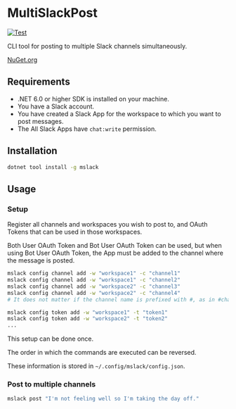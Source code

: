 # MultiSlackPost

[![Test](https://github.com/VeyronSakai/MultiSlackPost/actions/workflows/test.yml/badge.svg)](https://github.com/VeyronSakai/MultiSlackPost/actions/workflows/test.yml)

CLI tool for posting to multiple Slack channels simultaneously.

[NuGet.org](https://www.nuget.org/packages/mslack)

## Requirements

- .NET 6.0 or higher SDK is installed on your machine.
- You have a Slack account.
- You have created a Slack App for the workspace to which you want to post messages.
- The All Slack Apps have `chat:write` permission.

## Installation

```bash
dotnet tool install -g mslack
```

## Usage

### Setup

Register all channels and workspaces you wish to post to, and OAuth Tokens that can be used in those workspaces.

Both User OAuth Token and Bot User OAuth Token can be used, but when using Bot User OAuth Token, the App must be added to the channel where the message is posted.

```bash
mslack config channel add -w "workspace1" -c "channel1"  
mslack config channel add -w "workspace1" -c "channel2"
mslack config channel add -w "workspace2" -c "channel3"
mslack config channel add -w "workspace2" -c "channel4"
# It does not matter if the channel name is prefixed with #, as in #channel.

mslack config token add -w "workspace1" -t "token1"
mslack config token add -w "workspace2" -t "token2"
...
```
This setup can be done once.

The order in which the commands are executed can be reversed.

These information is stored in `~/.config/mslack/config.json`.

### Post to multiple channels

```bash
mslack post "I'm not feeling well so I'm taking the day off."
```
